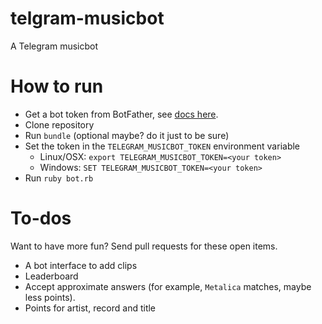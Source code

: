 # telgram-musicbot
A Telegram musicbot

# How to run
- Get a bot token from BotFather, see [docs here](https://core.telegram.org/bots#3-how-do-i-create-a-bot).
- Clone repository
- Run `bundle` (optional maybe? do it just to be sure)
- Set the token in the `TELEGRAM_MUSICBOT_TOKEN` environment variable
  - Linux/OSX: `export TELEGRAM_MUSICBOT_TOKEN=<your token>`
  - Windows: `SET TELEGRAM_MUSICBOT_TOKEN=<your token>`
- Run `ruby bot.rb`

# To-dos
Want to have more fun? Send pull requests for these open items.

- A bot interface to add clips
- Leaderboard
- Accept approximate answers (for example, `Metalica` matches, maybe less points).
- Points for artist, record and title
